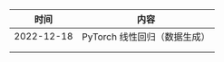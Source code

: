 | 时间       | 内容                         |
| ---------- | ---------------------------- |
| 2022-12-18 | PyTorch 线性回归（数据生成） |
|            |                              |
|            |                              |

